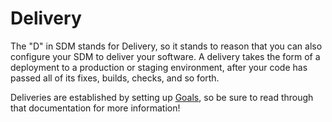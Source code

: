 # Delivery

The "D" in SDM stands for Delivery, so it stands to reason that you can also configure your SDM to deliver your software. A delivery takes the form of a deployment to a production or staging environment, after your code has passed all of its fixes, builds, checks, and so forth.

Deliveries are established by setting up [Goals](goal.md), so be sure to read through that documentation for more information!
